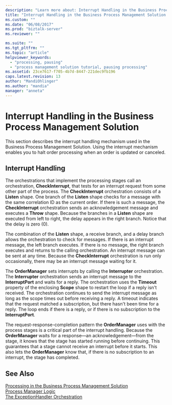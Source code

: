 ```yaml
---
description: "Learn more about: Interrupt Handling in the Business Process Management Solution"
title: "Interrupt Handling in the Business Process Management Solution | Microsoft Docs"
ms.custom: ""
ms.date: "06/08/2017"
ms.prod: "biztalk-server"
ms.reviewer: ""

ms.suite: ""
ms.tgt_pltfrm: ""
ms.topic: "article"
helpviewer_keywords: 
  - "processing, pausing"
  - "process management solution tutorial, pausing processing"
ms.assetid: 23ce7617-f705-4b7d-8447-221dec9fb196
caps.latest.revision: 13
author: "MandiOhlinger"
ms.author: "mandia"
manager: "anneta"
---
```

# Interrupt Handling in the Business Process Management Solution
This section describes the interrupt handling mechanism used in the Business Process Management Solution. Using the interrupt mechanism enables you to halt order processing when an order is updated or canceled.  
  
## Interrupt Handling  
 The orchestrations that implement the processing stages call an orchestration, **CheckInterrupt**, that tests for an interrupt request from some other part of the process. The **CheckInterrupt** orchestration consists of a **Listen** shape. One branch of the **Listen** shape checks for a message with the same correlation ID as the current order. If there is such a message, the **CheckInterrupt** orchestration sends an acknowledgement message and executes a **Throw** shape. Because the branches in a **Listen** shape are executed from left to right, the delay appears in the right branch. Notice that the delay is zero (0).  
  
 The combination of the **Listen** shape, a receive branch, and a delay branch allows the orchestration to check for messages. If there is an interrupt message, the left branch executes. If there is no message, the right branch executes and returns to the calling orchestration. An interrupt message can be sent at any time. Because the **CheckInterrupt** orchestration is run only occasionally, there may be an interrupt message waiting for it.  
  
 The **OrderManager** sets interrupts by calling the **Interrupter** orchestration. The **Interrupter** orchestration sends an interrupt message to the **InterruptPort** and waits for a reply. The orchestration uses the **Timeout** property of the enclosing **Scope** shape to restart the loop if a reply isn't received. The orchestration continues to send the interrupt message as long as the scope times out before receiving a reply. A timeout indicates that the request matched a subscription, but there hasn't been time for a reply. The loop ends if there is a reply, or if there is no subscription to the **InterruptPort**.  
  
 The request-response-completion pattern the **OrderManager** uses with the process stages is a critical part of the interrupt handling. Because the **OrderManager** waits for a response—an acknowledgement—from the stage, it knows that the stage has started running before continuing. This guarantees that a stage cannot receive an interrupt before it starts. This also lets the **OrderManager** know that, if there is no subscription to an interrupt, the stage has completed.  
  
## See Also  
 [Processing in the Business Process Management Solution](../core/processing-in-the-business-process-management-solution.md)   
 [Process Manager Logic](../core/process-manager-logic.md)   
 [The ExceptionHandler Orchestration](../core/the-exceptionhandler-orchestration.md)
